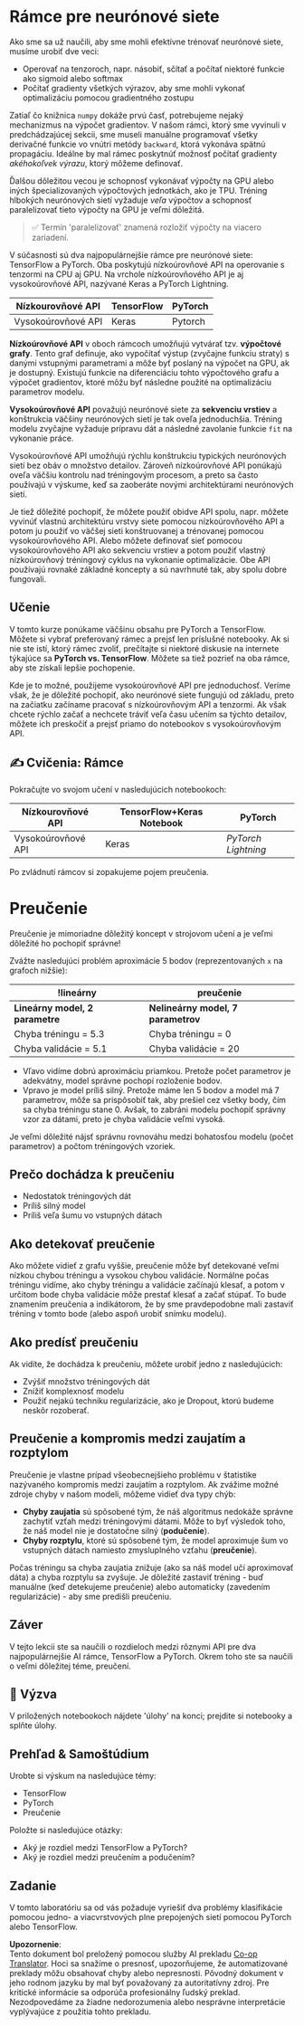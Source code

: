 <!--
CO_OP_TRANSLATOR_METADATA:
{
  "original_hash": "b5466bcedc3c75aa35476270362f626a",
  "translation_date": "2025-05-20T02:06:49+00:00",
  "source_file": "15-rag-and-vector-databases/data/frameworks.md",
  "language_code": "sk"
}
-->
# Rámce pre neurónové siete

Ako sme sa už naučili, aby sme mohli efektívne trénovať neurónové siete, musíme urobiť dve veci:

* Operovať na tenzoroch, napr. násobiť, sčítať a počítať niektoré funkcie ako sigmoid alebo softmax
* Počítať gradienty všetkých výrazov, aby sme mohli vykonať optimalizáciu pomocou gradientného zostupu

Zatiaľ čo knižnica `numpy` dokáže prvú časť, potrebujeme nejaký mechanizmus na výpočet gradientov. V našom rámci, ktorý sme vyvinuli v predchádzajúcej sekcii, sme museli manuálne programovať všetky derivačné funkcie vo vnútri metódy `backward`, ktorá vykonáva spätnú propagáciu. Ideálne by mal rámec poskytnúť možnosť počítať gradienty *akéhokoľvek výrazu*, ktorý môžeme definovať.

Ďalšou dôležitou vecou je schopnosť vykonávať výpočty na GPU alebo iných špecializovaných výpočtových jednotkách, ako je TPU. Tréning hlbokých neurónových sietí vyžaduje *veľa* výpočtov a schopnosť paralelizovať tieto výpočty na GPU je veľmi dôležitá.

> ✅ Termín 'paralelizovať' znamená rozložiť výpočty na viacero zariadení.

V súčasnosti sú dva najpopulárnejšie rámce pre neurónové siete: TensorFlow a PyTorch. Oba poskytujú nízkoúrovňové API na operovanie s tenzormi na CPU aj GPU. Na vrchole nízkoúrovňového API je aj vysokoúrovňové API, nazývané Keras a PyTorch Lightning.

Nízkourovňové API | TensorFlow| PyTorch
------------------|-------------------------------------|--------------------------------
Vysokoúrovňové API| Keras| Pytorch

**Nízkoúrovňové API** v oboch rámcoch umožňujú vytvárať tzv. **výpočtové grafy**. Tento graf definuje, ako vypočítať výstup (zvyčajne funkciu straty) s danými vstupnými parametrami a môže byť poslaný na výpočet na GPU, ak je dostupný. Existujú funkcie na diferenciáciu tohto výpočtového grafu a výpočet gradientov, ktoré môžu byť následne použité na optimalizáciu parametrov modelu.

**Vysokoúrovňové API** považujú neurónové siete za **sekvenciu vrstiev** a konštrukcia väčšiny neurónových sietí je tak oveľa jednoduchšia. Tréning modelu zvyčajne vyžaduje prípravu dát a následné zavolanie funkcie `fit` na vykonanie práce.

Vysokoúrovňové API umožňujú rýchlu konštrukciu typických neurónových sietí bez obáv o množstvo detailov. Zároveň nízkoúrovňové API ponúkajú oveľa väčšiu kontrolu nad tréningovým procesom, a preto sa často používajú v výskume, keď sa zaoberáte novými architektúrami neurónových sietí.

Je tiež dôležité pochopiť, že môžete použiť obidve API spolu, napr. môžete vyvinúť vlastnú architektúru vrstvy siete pomocou nízkoúrovňového API a potom ju použiť vo väčšej sieti konštruovanej a trénovanej pomocou vysokoúrovňového API. Alebo môžete definovať sieť pomocou vysokoúrovňového API ako sekvenciu vrstiev a potom použiť vlastný nízkoúrovňový tréningový cyklus na vykonanie optimalizácie. Obe API používajú rovnaké základné koncepty a sú navrhnuté tak, aby spolu dobre fungovali.

## Učenie

V tomto kurze ponúkame väčšinu obsahu pre PyTorch a TensorFlow. Môžete si vybrať preferovaný rámec a prejsť len príslušné notebooky. Ak si nie ste istí, ktorý rámec zvoliť, prečítajte si niektoré diskusie na internete týkajúce sa **PyTorch vs. TensorFlow**. Môžete sa tiež pozrieť na oba rámce, aby ste získali lepšie pochopenie.

Kde je to možné, použijeme vysokoúrovňové API pre jednoduchosť. Veríme však, že je dôležité pochopiť, ako neurónové siete fungujú od základu, preto na začiatku začíname pracovať s nízkoúrovňovým API a tenzormi. Ak však chcete rýchlo začať a nechcete tráviť veľa času učením sa týchto detailov, môžete ich preskočiť a prejsť priamo do notebookov s vysokoúrovňovým API.

## ✍️ Cvičenia: Rámce

Pokračujte vo svojom učení v nasledujúcich notebookoch:

Nízkourovňové API | TensorFlow+Keras Notebook | PyTorch
------------------|-------------------------------------|--------------------------------
Vysokoúrovňové API| Keras | *PyTorch Lightning*

Po zvládnutí rámcov si zopakujeme pojem preučenia.

# Preučenie

Preučenie je mimoriadne dôležitý koncept v strojovom učení a je veľmi dôležité ho pochopiť správne!

Zvážte nasledujúci problém aproximácie 5 bodov (reprezentovaných `x` na grafoch nižšie):

!lineárny | preučenie
-------------------------|--------------------------
**Lineárny model, 2 parametre** | **Nelineárny model, 7 parametrov**
Chyba tréningu = 5.3 | Chyba tréningu = 0
Chyba validácie = 5.1 | Chyba validácie = 20

* Vľavo vidíme dobrú aproximáciu priamkou. Pretože počet parametrov je adekvátny, model správne pochopí rozloženie bodov.
* Vpravo je model príliš silný. Pretože máme len 5 bodov a model má 7 parametrov, môže sa prispôsobiť tak, aby prešiel cez všetky body, čím sa chyba tréningu stane 0. Avšak, to zabráni modelu pochopiť správny vzor za dátami, preto je chyba validácie veľmi vysoká.

Je veľmi dôležité nájsť správnu rovnováhu medzi bohatosťou modelu (počet parametrov) a počtom tréningových vzoriek.

## Prečo dochádza k preučeniu

  * Nedostatok tréningových dát
  * Príliš silný model
  * Príliš veľa šumu vo vstupných dátach

## Ako detekovať preučenie

Ako môžete vidieť z grafu vyššie, preučenie môže byť detekované veľmi nízkou chybou tréningu a vysokou chybou validácie. Normálne počas tréningu vidíme, ako chyby tréningu a validácie začínajú klesať, a potom v určitom bode chyba validácie môže prestať klesať a začať stúpať. To bude znamením preučenia a indikátorom, že by sme pravdepodobne mali zastaviť tréning v tomto bode (alebo aspoň urobiť snímku modelu).

## Ako predísť preučeniu

Ak vidíte, že dochádza k preučeniu, môžete urobiť jedno z nasledujúcich:

 * Zvýšiť množstvo tréningových dát
 * Znížiť komplexnosť modelu
 * Použiť nejakú techniku regularizácie, ako je Dropout, ktorú budeme neskôr rozoberať.

## Preučenie a kompromis medzi zaujatím a rozptylom

Preučenie je vlastne prípad všeobecnejšieho problému v štatistike nazývaného kompromis medzi zaujatím a rozptylom. Ak zvážime možné zdroje chyby v našom modeli, môžeme vidieť dva typy chýb:

* **Chyby zaujatia** sú spôsobené tým, že náš algoritmus nedokáže správne zachytiť vzťah medzi tréningovými dátami. Môže to byť výsledok toho, že náš model nie je dostatočne silný (**podučenie**).
* **Chyby rozptylu**, ktoré sú spôsobené tým, že model aproximuje šum vo vstupných dátach namiesto zmysluplného vzťahu (**preučenie**).

Počas tréningu sa chyba zaujatia znižuje (ako sa náš model učí aproximovať dáta) a chyba rozptylu sa zvyšuje. Je dôležité zastaviť tréning - buď manuálne (keď detekujeme preučenie) alebo automaticky (zavedením regularizácie) - aby sme predišli preučeniu.

## Záver

V tejto lekcii ste sa naučili o rozdieloch medzi rôznymi API pre dva najpopulárnejšie AI rámce, TensorFlow a PyTorch. Okrem toho ste sa naučili o veľmi dôležitej téme, preučení.

## 🚀 Výzva

V priložených notebookoch nájdete 'úlohy' na konci; prejdite si notebooky a splňte úlohy.

## Prehľad & Samoštúdium

Urobte si výskum na nasledujúce témy:

- TensorFlow
- PyTorch
- Preučenie

Položte si nasledujúce otázky:

- Aký je rozdiel medzi TensorFlow a PyTorch?
- Aký je rozdiel medzi preučením a podučením?

## Zadanie

V tomto laboratóriu sa od vás požaduje vyriešiť dva problémy klasifikácie pomocou jedno- a viacvrstvových plne prepojených sietí pomocou PyTorch alebo TensorFlow.

**Upozornenie**:  
Tento dokument bol preložený pomocou služby AI prekladu [Co-op Translator](https://github.com/Azure/co-op-translator). Hoci sa snažíme o presnosť, upozorňujeme, že automatizované preklady môžu obsahovať chyby alebo nepresnosti. Pôvodný dokument v jeho rodnom jazyku by mal byť považovaný za autoritatívny zdroj. Pre kritické informácie sa odporúča profesionálny ľudský preklad. Nezodpovedáme za žiadne nedorozumenia alebo nesprávne interpretácie vyplývajúce z použitia tohto prekladu.